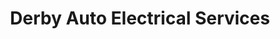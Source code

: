 ---
title: "Derby Auto Electrical Services"
url: /derby/derby-auto-electrical-services/
shop: car repair
---